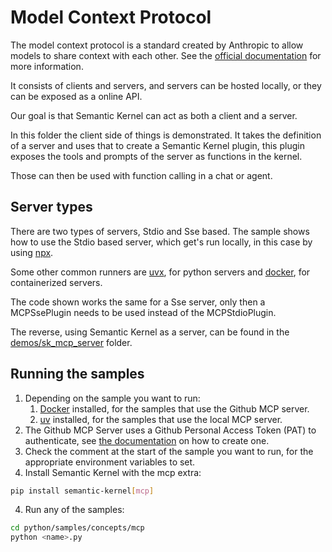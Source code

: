 # Model Context Protocol

The model context protocol is a standard created by Anthropic to allow models to share context with each other. See the [official documentation](https://modelcontextprotocol.io/introduction) for more information.

It consists of clients and servers, and servers can be hosted locally, or they can be exposed as a online API.

Our goal is that Semantic Kernel can act as both a client and a server.

In this folder the client side of things is demonstrated. It takes the definition of a server and uses that to create a Semantic Kernel plugin, this plugin exposes the tools and prompts of the server as functions in the kernel.

Those can then be used with function calling in a chat or agent.

## Server types

There are two types of servers, Stdio and Sse based. The sample shows how to use the Stdio based server, which get's run locally, in this case by using [npx](https://docs.npmjs.com/cli/v8/commands/npx).

Some other common runners are [uvx](https://docs.astral.sh/uv/guides/tools/), for python servers and [docker](https://www.docker.com/), for containerized servers.

The code shown works the same for a Sse server, only then a MCPSsePlugin needs to be used instead of the MCPStdioPlugin.

The reverse, using Semantic Kernel as a server, can be found in the [demos/sk_mcp_server](../../demos/sk_mcp_server/) folder.

## Running the samples

1. Depending on the sample you want to run:
    1. [Docker](https://www.docker.com/products/docker-desktop/) installed, for the samples that use the Github MCP server.
    1. [uv](https://docs.astral.sh/uv/getting-started/installation/) installed, for the samples that use the local MCP server.
2. The Github MCP Server uses a Github Personal Access Token (PAT) to authenticate, see [the documentation](https://github.com/modelcontextprotocol/servers/tree/main/src/github) on how to create one.
1. Check the comment at the start of the sample you want to run, for the appropriate environment variables to set.
1. Install Semantic Kernel with the mcp extra:

```bash
pip install semantic-kernel[mcp]
```

4. Run any of the samples:

```bash
cd python/samples/concepts/mcp
python <name>.py
```
